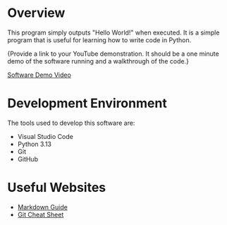 # Overview

This program simply outputs "Hello World!" when executed. It is a simple program that is useful for learning how to write code in Python.

{Provide a link to your YouTube demonstration.  It should be a one minute demo of the software running and a walkthrough of the code.}

[Software Demo Video](https://youtube.com/shorts/prAPrKPQLBc?feature=share)

# Development Environment

The tools used to develop this software are: 
* Visual Studio Code
* Python 3.13
* Git
* GitHub

# Useful Websites

* [Markdown Guide](https://www.markdownguide.org/cheat-sheet/)
* [Git Cheat Sheet](https://www.markdownguide.org/cheat-sheet/)